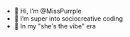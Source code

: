 - 👋 Hi, I’m @MissPurrple
- 👀 I’m super into sociocreative coding 
- 🌱 In my "she's the vibe" era

<!---
MissPurrple/MissPurrple is a ✨ special ✨ repository because its `README.md` (this file) appears on your GitHub profile.
You can click the Preview link to take a look at your changes.
--->
